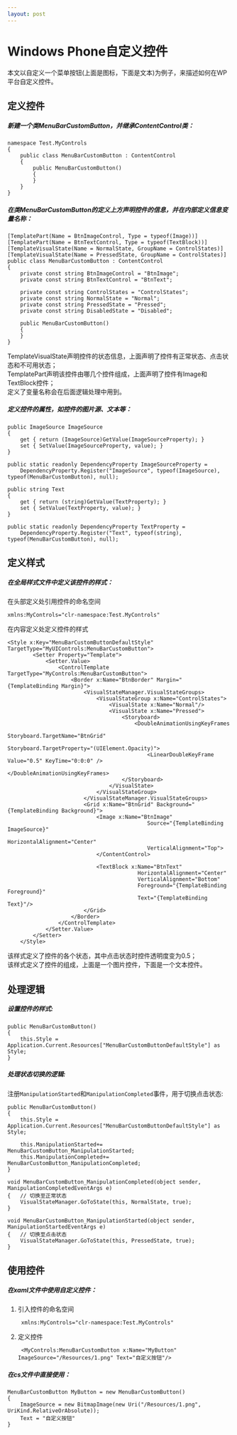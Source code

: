 ```yaml
---
layout: post
---
```


# Windows Phone自定义控件

本文以自定义一个菜单按钮(上面是图标，下面是文本)为例子，来描述如何在WP平台自定义控件。

## 定义控件  

##### 新建一个类MenuBarCustomButton，并继承ContentControl类：

	namespace Test.MyControls
	{
		public class MenuBarCustomButton : ContentControl
    	{
			public MenuBarCustomButton()
			{
			}
		}
	}

##### 在类MenuBarCustomButton的定义上方声明控件的信息，并在内部定义信息变量名称：

	[TemplatePart(Name = BtnImageControl, Type = typeof(Image))]
	[TemplatePart(Name = BtnTextControl, Type = typeof(TextBlock))]
	[TemplateVisualState(Name = NormalState, GroupName = ControlStates)]
	[TemplateVisualState(Name = PressedState, GroupName = ControlStates)]
	public class MenuBarCustomButton : ContentControl
    {
        private const string BtnImageControl = "BtnImage";
        private const string BtnTextControl = "BtnText";

        private const string ControlStates = "ControlStates";
        private const string NormalState = "Normal";
        private const string PressedState = "Pressed";
        private const string DisabledState = "Disabled";

        public MenuBarCustomButton()
		{
		}
    }

TemplateVisualState声明控件的状态信息，上面声明了控件有正常状态、点击状态和不可用状态；   
TemplatePart声明该控件由哪几个控件组成，上面声明了控件有Image和TextBlock控件；  
定义了变量名称会在后面逻辑处理中用到。  

##### 定义控件的属性，如控件的图片源、文本等：  

    public ImageSource ImageSource
    {
        get { return (ImageSource)GetValue(ImageSourceProperty); }
        set { SetValue(ImageSourceProperty, value); }
    }

    public static readonly DependencyProperty ImageSourceProperty =
        DependencyProperty.Register("ImageSource", typeof(ImageSource), typeof(MenuBarCustomButton), null);

	public string Text
    {
        get { return (string)GetValue(TextProperty); }
        set { SetValue(TextProperty, value); }
    }

    public static readonly DependencyProperty TextProperty =
        DependencyProperty.Register("Text", typeof(string), typeof(MenuBarCustomButton), null);

## 定义样式

##### 在全局样式文件中定义该控件的样式：  

在头部定义处引用控件的命名空间  

	xmlns:MyControls="clr-namespace:Test.MyControls"

在内容定义处定义控件的样式 

	<Style x:Key="MenuBarCustomButtonDefaultStyle" TargetType="MyUIControls:MenuBarCustomButton">
	        <Setter Property="Template">
	            <Setter.Value>
	                <ControlTemplate TargetType="MyControls:MenuBarCustomButton">
	                    <Border x:Name="BtnBorder" Margin="{TemplateBinding Margin}">
	                        <VisualStateManager.VisualStateGroups>
	                            <VisualStateGroup x:Name="ControlStates">
	                                <VisualState x:Name="Normal"/>
	                                <VisualState x:Name="Pressed">
	                                    <Storyboard>
	                                        <DoubleAnimationUsingKeyFrames
	                                            Storyboard.TargetName="BtnGrid"
	                                            Storyboard.TargetProperty="(UIElement.Opacity)">
	                                            <LinearDoubleKeyFrame Value="0.5" KeyTime="0:0:0" />
	                                        </DoubleAnimationUsingKeyFrames>
	                                    </Storyboard>
	                                </VisualState>
	                            </VisualStateGroup>
	                        </VisualStateManager.VisualStateGroups>
	                        <Grid x:Name="BtnGrid" Background="{TemplateBinding Background}">
	                            <Image x:Name="BtnImage" 
	                                            Source="{TemplateBinding ImageSource}" 
	                                            HorizontalAlignment="Center"
	                                            VerticalAlignment="Top">
	                            </ContentControl>

	                            <TextBlock x:Name="BtnText"
	                                         HorizontalAlignment="Center"
	                                         VerticalAlignment="Bottom"
	                                         Foreground="{TemplateBinding Foreground}"
	                                         Text="{TemplateBinding Text}"/>
	                        </Grid>
	                    </Border>
	                </ControlTemplate>
	            </Setter.Value>
	        </Setter>
	    </Style>

该样式定义了控件的各个状态，其中点击状态时控件透明度变为0.5；  
该样式定义了控件的组成，上面是一个图片控件，下面是一个文本控件。

## 处理逻辑

##### 设置控件的样式:
	
	public MenuBarCustomButton()
    {
        this.Style = Application.Current.Resources["MenuBarCustomButtonDefaultStyle"] as Style;
    }

##### 处理状态切换的逻辑:  

注册`ManipulationStarted`和`ManipulationCompleted`事件，用于切换点击状态:

	public MenuBarCustomButton()
	{
		this.Style = Application.Current.Resources["MenuBarCustomButtonDefaultStyle"] as Style;

		this.ManipulationStarted+= MenuBarCustomButton_ManipulationStarted;
		this.ManipulationCompleted+= MenuBarCustomButton_ManipulationCompleted;
	}

	void MenuBarCustomButton_ManipulationCompleted(object sender, ManipulationCompletedEventArgs e)
    {	// 切换至正常状态
        VisualStateManager.GoToState(this, NormalState, true);
    }

    void MenuBarCustomButton_ManipulationStarted(object sender, ManipulationStartedEventArgs e)
    {	// 切换至点击状态
        VisualStateManager.GoToState(this, PressedState, true);
    }

## 使用控件

##### 在xaml文件中使用自定义控件：  

1. 引入控件的命名空间  

		xmlns:MyControls="clr-namespace:Test.MyControls"  

2. 定义控件

		<MyControls:MenuBarCustomButton x:Name="MyButton" ImageSource="/Resources/1.png" Text="自定义按钮"/>

##### 在cs文件中直接使用：

	MenuBarCustomButton MyButton = new MenuBarCustomButton()
	{
		ImageSource = new BitmapImage(new Uri("/Resources/1.png", UriKind.RelativeOrAbsolute));
		Text = "自定义按钮"
	}